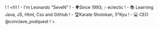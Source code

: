 !<body>
!  <h1
!  - I'm Leonardo "SeveN"
!  - 🌍Since 1993; 🎶 eclectic
!  - 📚 Learning Java, JS, Html, Css and GitHub
!  - 🏆Karate Shotokan, 5°Kyu
!  - 💻 CEO @conclave_podquest 
!  >

